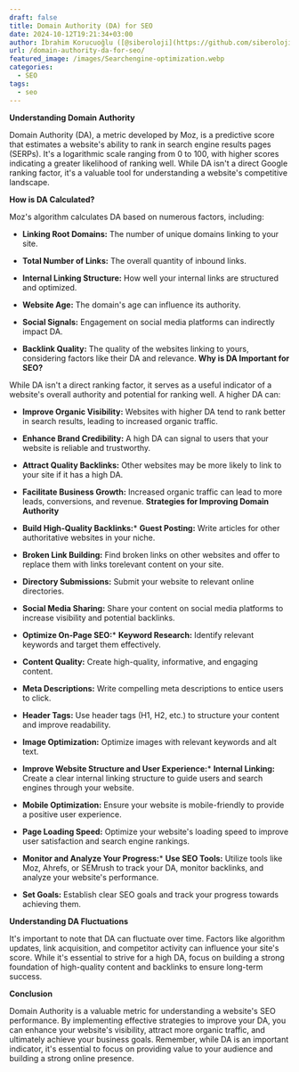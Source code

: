 ```yaml
---
draft: false
title: Domain Authority (DA) for SEO
date: 2024-10-12T19:21:34+03:00
author: İbrahim Korucuoğlu ([@siberoloji](https://github.com/siberoloji))
url: /domain-authority-da-for-seo/
featured_image: /images/Searchengine-optimization.webp
categories:
  - SEO
tags:
  - seo
---
```

**Understanding Domain Authority**

Domain Authority (DA), a metric developed by Moz, is a predictive score that estimates a website's ability to rank in search engine results pages (SERPs). It's a logarithmic scale ranging from 0 to 100, with higher scores indicating a greater likelihood of ranking well. While DA isn't a direct Google ranking factor, it's a valuable tool for understanding a website's competitive landscape.

**How is DA Calculated?**

Moz's algorithm calculates DA based on numerous factors, including:
* **Linking Root Domains:** The number of unique domains linking to your site.

* **Total Number of Links:** The overall quantity of inbound links.

* **Internal Linking Structure:** How well your internal links are structured and optimized.

* **Website Age:** The domain's age can influence its authority.

* **Social Signals:** Engagement on social media platforms can indirectly impact DA.

* **Backlink Quality:** The quality of the websites linking to yours, considering factors like their DA and relevance.
**Why is DA Important for SEO?**

While DA isn't a direct ranking factor, it serves as a useful indicator of a website's overall authority and potential for ranking well. A higher DA can:
* **Improve Organic Visibility:** Websites with higher DA tend to rank better in search results, leading to increased organic traffic.

* **Enhance Brand Credibility:** A high DA can signal to users that your website is reliable and trustworthy.

* **Attract Quality Backlinks:** Other websites may be more likely to link to your site if it has a high DA.

* **Facilitate Business Growth:** Increased organic traffic can lead to more leads, conversions, and revenue.
**Strategies for Improving Domain Authority**
* **Build High-Quality Backlinks:*** **Guest Posting:** Write articles for other authoritative websites in your niche.

* **Broken Link Building:** Find broken links on other websites and offer to replace them with links torelevant content on your site.   

* **Directory Submissions:** Submit your website to relevant online directories.

* **Social Media Sharing:** Share your content on social media platforms to increase visibility and potential backlinks.

* **Optimize On-Page SEO:*** **Keyword Research:** Identify relevant keywords and target them effectively.

* **Content Quality:** Create high-quality, informative, and engaging content.

* **Meta Descriptions:** Write compelling meta descriptions to entice users to click.

* **Header Tags:** Use header tags (H1, H2, etc.) to structure your content and improve readability.

* **Image Optimization:** Optimize images with relevant keywords and alt text.

* **Improve Website Structure and User Experience:*** **Internal Linking:** Create a clear internal linking structure to guide users and search engines through your website.

* **Mobile Optimization:** Ensure your website is mobile-friendly to provide a positive user experience.

* **Page Loading Speed:** Optimize your website's loading speed to improve user satisfaction and search engine rankings.

* **Monitor and Analyze Your Progress:*** **Use SEO Tools:** Utilize tools like Moz, Ahrefs, or SEMrush to track your DA, monitor backlinks, and analyze your website's performance.

* **Set Goals:** Establish clear SEO goals and track your progress towards achieving them.

**Understanding DA Fluctuations**

It's important to note that DA can fluctuate over time. Factors like algorithm updates, link acquisition, and competitor activity can influence your site's score. While it's essential to strive for a high DA, focus on building a strong foundation of high-quality content and backlinks to ensure long-term success.

**Conclusion**

Domain Authority is a valuable metric for understanding a website's SEO performance. By implementing effective strategies to improve your DA, you can enhance your website's visibility, attract more organic traffic, and ultimately achieve your business goals. Remember, while DA is an important indicator, it's essential to focus on providing value to your audience and building a strong online presence.   
